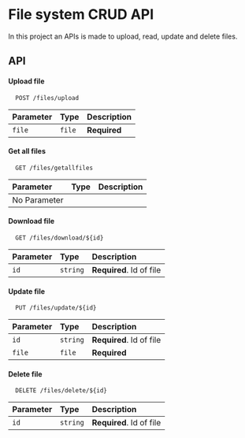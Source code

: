 
# File system CRUD API

In this project an APIs is made to upload,
read, update and delete files.


## API

#### Upload file

```http
  POST /files/upload
```

| Parameter | Type     | Description                |
| :-------- | :------- | :------------------------- |
| `file` | `file` | **Required** |

#### Get all files

```http
  GET /files/getallfiles
```

| Parameter | Type     | Description                       |
| :-------- | :------- | :-------------------------------- |
| No Parameter    | |  |

#### Download file

```http
  GET /files/download/${id}
```

| Parameter | Type     | Description                |
| :-------- | :------- | :------------------------- |
| `id` | `string` | **Required**. Id of file  |

#### Update file

```http
  PUT /files/update/${id}
```

| Parameter | Type     | Description                |
| :-------- | :------- | :------------------------- |
| `id` | `string` | **Required**. Id of file  |
| `file` | `file` | **Required**  |

#### Delete file

```http
  DELETE /files/delete/${id}
```

| Parameter | Type     | Description                |
| :-------- | :------- | :------------------------- |
| `id` | `string` | **Required**. Id of file  |



